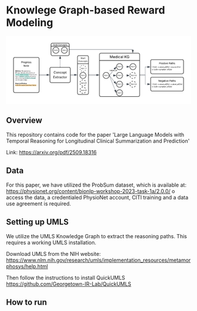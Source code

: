 # Knowlege Graph-based Reward Modeling

![Path workflow image](PathExtractWorkflow.png)

## Overview
This repository contains code for the paper 'Large Language Models with Temporal Reasoning for Longitudinal Clinical Summarization and Prediction'

Link: https://arxiv.org/pdf/2509.18316

## Data
For this paper, we have utilized the ProbSum dataset, which is available at: https://physionet.org/content/bionlp-workshop-2023-task-1a/2.0.0/
o access the data, a credentialed PhysioNet account, CITI training and a data use agreement is required.

## Setting up UMLS
We utilize the UMLS Knowledge Graph to extract the reasoning paths. This requires a working UMLS installation.

Download UMLS from the NIH website: https://www.nlm.nih.gov/research/umls/implementation_resources/metamorphosys/help.html

Then follow the instructions to install QuickUMLS https://github.com/Georgetown-IR-Lab/QuickUMLS

## How to run
